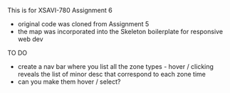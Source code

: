 This is for XSAVI-780 Assignment 6

- original code was cloned from Assignment 5
- the map was incorporated into the Skeleton boilerplate for responsive web dev

TO DO 
- create a nav bar where you list all the zone types - hover / clicking reveals the list of minor desc that correspond to each zone time
- can you make them hover / select? 